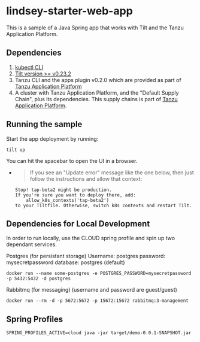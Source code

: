 # lindsey-starter-web-app

This is a sample of a Java Spring app that works with Tilt and the Tanzu Application Platform.

## Dependencies
1. [kubectl CLI](https://kubernetes.io/docs/tasks/tools/)
1. [Tilt version >= v0.23.2](https://docs.tilt.dev/install.html)
1. Tanzu CLI and the apps plugin v0.2.0 which are provided as part of [Tanzu Application Platform](https://network.tanzu.vmware.com/products/tanzu-application-platform)
1. A cluster with Tanzu Application Platform, and the "Default Supply Chain", plus its dependencies. This supply chains is part of [Tanzu Application Platform](https://network.tanzu.vmware.com/products/tanzu-application-platform).

## Running the sample

Start the app deployment by running:

```
tilt up
```

You can hit the spacebar to open the UI in a browser. 

- > If you see an "Update error" message like the one below, then just follow the instructions and allow that context:
    ```
    Stop! tap-beta2 might be production.
    If you're sure you want to deploy there, add:
        allow_k8s_contexts('tap-beta2')
    to your Tiltfile. Otherwise, switch k8s contexts and restart Tilt.
    ```
## Dependencies for Local Development

In order to run locally, use the CLOUD spring profile and spin up two dependant services.

Postgres (for persistant storage)
Username: postgres
password: mysecretpassword
database: postgres (default)
```
docker run --name some-postgres -e POSTGRES_PASSWORD=mysecretpassword -p 5432:5432 -d postgres
```

Rabbitmq (for messaging)
(username and password are guest/guest)

```
docker run --rm -d -p 5672:5672 -p 15672:15672 rabbitmq:3-management
```

## Spring Profiles
```
SPRING_PROFILES_ACTIVE=cloud java -jar target/demo-0.0.1-SNAPSHOT.jar
```